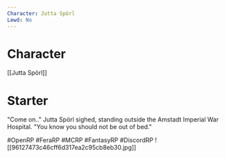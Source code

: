 ```yaml
---
Character: Jutta Spörl
Lewd: No
---
```

# Character
[[Jutta Spörl]]

# Starter
"Come on.." Jutta Spörl sighed, standing outside the Amstadt Imperial War Hospital. "You know you should not be out of bed."

#OpenRP #FeraRP #MCRP #FantasyRP #DiscordRP 
![[96127473c46cff6d317ea2c95cb8eb30.jpg]]